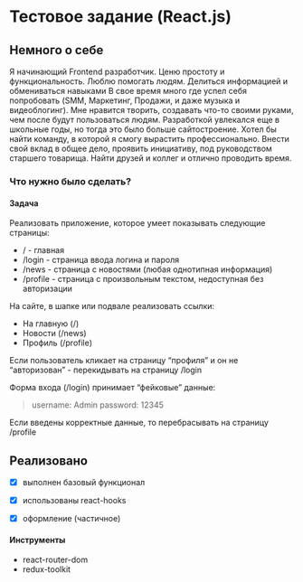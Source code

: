 # Тестовое задание (React.js)

## Немного о себе 

Я начинающий Frontend разработчик. Ценю простоту и функциональность.
Люблю помогать людям. Делиться информацией и обмениваться навыками В свое время много где успел себя попробовать (SMM, Маркетинг, Продажи, и даже музыка и видеоблогинг). Мне нравится творить, создавать что-то своими руками, чем после будут пользоваться людям.
Разработкой увлекался еще в школьные годы, но тогда это было больше сайтостроение.
Хотел бы найти команду, в которой я смогу вырастить профессионально. Внести свой вклад в общее дело, проявить инициативу, под руководством старшего товарища. Найти друзей и коллег и отлично проводить время.

### Что нужно было сделать?

#### Задача
Реализовать приложение, которое умеет показывать следующие страницы:

+ / - главная
+ /login - страница ввода логина и пароля
+ /news - страница с новостями (любая однотипная информация)
+ /profile - страница с произвольным текстом, недоступная без авторизации

На сайте, в шапке или подвале реализовать ссылки:

+ На главную (/)
+ Новости (/news)
+ Профиль (/profile)

Если пользователь кликает на страницу “профиля” и он не “авторизован” - перекидывать на страницу /login

Форма входа (/login) принимает “фейковые” данные:

> username: Admin
> password: 12345 

Если введены корректные данные, то перебрасывать на страницу /profile

## Реализовано 

- [x] выполнен базовый функционал
- [x] использованы react-hooks
- [x] оформление (частичное)


#### Инструменты

+ react-router-dom
+ redux-toolkit
